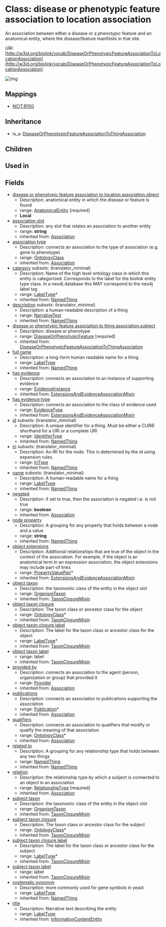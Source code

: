# Class: disease or phenotypic feature association to location association


An association between either a disease or a phenotypic feature and an anatomical entity, where the disease/feature manifests in that site.

URI: [http://w3id.org/biolink/vocab/DiseaseOrPhenotypicFeatureAssociationToLocationAssociation](http://w3id.org/biolink/vocab/DiseaseOrPhenotypicFeatureAssociationToLocationAssociation)

![img](http://yuml.me/diagram/nofunky;dir:TB/class/\[DiseaseOrPhenotypicFeatureAssociationToLocationAssociation|id(i):identifier_type%20%3F;name(i):label_type%20%3F;category(i):label_type%20*;node_property(i):string%20%3F;iri(i):iri_type%20%3F;full_name(i):label_type%20%3F;description(i):narrative_text%20%3F;systematic_synonym(i):label_type%20%3F;title(i):label_type%20%3F;subject_taxon_closure_label(i):label_type%20*;object_taxon_closure_label(i):label_type%20*;has_evidence(i):evidence_instance%20%3F;negated(i):boolean%20%3F;association_slot(i):string%20%3F]-%20subject(i)>\[DiseaseOrPhenotypicFeature],%20\[DiseaseOrPhenotypicFeatureAssociationToLocationAssociation]-%20provided%20by(i)%20%3F>\[Provider],%20\[DiseaseOrPhenotypicFeatureAssociationToLocationAssociation]-%20publications(i)%20*>\[Publication],%20\[DiseaseOrPhenotypicFeatureAssociationToLocationAssociation]-%20qualifiers(i)%20*>\[OntologyClass],%20\[DiseaseOrPhenotypicFeatureAssociationToLocationAssociation]-%20relation(i)>\[RelationshipType],%20\[DiseaseOrPhenotypicFeatureAssociationToLocationAssociation]-%20association%20type(i)%20%3F>\[OntologyClass],%20\[DiseaseOrPhenotypicFeatureAssociationToLocationAssociation]-%20has%20evidence%20type(i)%20%3F>\[EvidenceType],%20\[DiseaseOrPhenotypicFeatureAssociationToLocationAssociation]-%20object%20extensions(i)%20*>\[PropertyValuePair],%20\[DiseaseOrPhenotypicFeatureAssociationToLocationAssociation]-%20object%20taxon%20closure(i)%20*>\[OntologyClass],%20\[DiseaseOrPhenotypicFeatureAssociationToLocationAssociation]-%20object%20taxon(i)%20%3F>\[OrganismTaxon],%20\[DiseaseOrPhenotypicFeatureAssociationToLocationAssociation]-%20subject%20taxon%20closure(i)%20*>\[OntologyClass],%20\[DiseaseOrPhenotypicFeatureAssociationToLocationAssociation]-%20subject%20taxon(i)%20%3F>\[OrganismTaxon],%20\[DiseaseOrPhenotypicFeatureAssociationToLocationAssociation]-%20related%20to(i)%20%3F>\[NamedThing],%20\[DiseaseOrPhenotypicFeatureAssociationToLocationAssociation]-%20object>\[AnatomicalEntity],%20\[DiseaseOrPhenotypicFeatureAssociationToThingAssociation]^-\[DiseaseOrPhenotypicFeatureAssociationToLocationAssociation])
## Mappings

 * [NCIT:R100](http://purl.obolibrary.org/obo/NCIT_R100)
## Inheritance

 *  is_a: [DiseaseOrPhenotypicFeatureAssociationToThingAssociation](DiseaseOrPhenotypicFeatureAssociationToThingAssociation.md)
## Children

## Used in

## Fields

 * [disease or phenotypic feature association to location association.object](disease_or_phenotypic_feature_association_to_location_association_object.md)
    * Description: anatomical entity in which the disease or feature is found
    * range: [AnatomicalEntity](AnatomicalEntity.md) [required]
    * __Local__
 * [association slot](association_slot.md)
    * Description: any slot that relates an association to another entity
    * range: **string**
    * inherited from: [Association](Association.md)
 * [association type](association_type.md)
    * Description: connects an association to the type of association (e.g. gene to phenotype)
    * range: [OntologyClass](OntologyClass.md)
    * inherited from: [Association](Association.md)
 * [category](category.md) *subsets*: (translator_minimal)
    * Description: Name of the high level ontology class in which this entity is categorized. Corresponds to the label for the biolink entity type class. In a neo4j database this MAY correspond to the neo4j label tag
    * range: [LabelType](LabelType.md)*
    * inherited from: [NamedThing](NamedThing.md)
 * [description](description.md) *subsets*: (translator_minimal)
    * Description: a human-readable description of a thing
    * range: [NarrativeText](NarrativeText.md)
    * inherited from: [NamedThing](NamedThing.md)
 * [disease or phenotypic feature association to thing association.subject](disease_or_phenotypic_feature_association_to_thing_association_subject.md)
    * Description: disease or phenotype
    * range: [DiseaseOrPhenotypicFeature](DiseaseOrPhenotypicFeature.md) [required]
    * inherited from: [DiseaseOrPhenotypicFeatureAssociationToThingAssociation](DiseaseOrPhenotypicFeatureAssociationToThingAssociation.md)
 * [full name](full_name.md)
    * Description: a long-form human readable name for a thing
    * range: [LabelType](LabelType.md)
    * inherited from: [NamedThing](NamedThing.md)
 * [has evidence](has_evidence.md)
    * Description: connects an association to an instance of supporting evidence
    * range: [EvidenceInstance](EvidenceInstance.md)
    * inherited from: [ExtensionsAndEvidenceAssociationMixin](ExtensionsAndEvidenceAssociationMixin.md)
 * [has evidence type](has_evidence_type.md)
    * Description: connects an association to the class of evidence used
    * range: [EvidenceType](EvidenceType.md)
    * inherited from: [ExtensionsAndEvidenceAssociationMixin](ExtensionsAndEvidenceAssociationMixin.md)
 * [id](id.md) *subsets*: (translator_minimal)
    * Description: A unique identifier for a thing. Must be either a CURIE shorthand for a URI or a complete URI
    * range: [IdentifierType](IdentifierType.md)
    * inherited from: [NamedThing](NamedThing.md)
 * [iri](iri.md) *subsets*: (translator_minimal)
    * Description: An IRI for the node. This is determined by the id using expansion rules.
    * range: [IriType](IriType.md)
    * inherited from: [NamedThing](NamedThing.md)
 * [name](name.md) *subsets*: (translator_minimal)
    * Description: A human-readable name for a thing
    * range: [LabelType](LabelType.md)
    * inherited from: [NamedThing](NamedThing.md)
 * [negated](negated.md)
    * Description: if set to true, then the association is negated i.e. is not true
    * range: **boolean**
    * inherited from: [Association](Association.md)
 * [node property](node_property.md)
    * Description: A grouping for any property that holds between a node and a value
    * range: **string**
    * inherited from: [NamedThing](NamedThing.md)
 * [object extensions](object_extensions.md)
    * Description: Additional relationships that are true of the object in the context of the association. For example, if the object is an anatomical term in an expression association, the object extensions may include part-of links
    * range: [PropertyValuePair](PropertyValuePair.md)*
    * inherited from: [ExtensionsAndEvidenceAssociationMixin](ExtensionsAndEvidenceAssociationMixin.md)
 * [object taxon](object_taxon.md)
    * Description: the taxonomic class of the entity in the object slot
    * range: [OrganismTaxon](OrganismTaxon.md)
    * inherited from: [TaxonClosureMixin](TaxonClosureMixin.md)
 * [object taxon closure](object_taxon_closure.md)
    * Description: The taxon class or ancestor class for the object
    * range: [OntologyClass](OntologyClass.md)*
    * inherited from: [TaxonClosureMixin](TaxonClosureMixin.md)
 * [object taxon closure label](object_taxon_closure_label.md)
    * Description: The label for the taxon class or ancestor class for the object
    * range: [LabelType](LabelType.md)*
    * inherited from: [TaxonClosureMixin](TaxonClosureMixin.md)
 * [object taxon label](object_taxon_label.md)
    * range: label
    * inherited from: [TaxonClosureMixin](TaxonClosureMixin.md)
 * [provided by](provided_by.md)
    * Description: connects an association to the agent (person, organization or group) that provided it
    * range: [Provider](Provider.md)
    * inherited from: [Association](Association.md)
 * [publications](publications.md)
    * Description: connects an association to publications supporting the association
    * range: [Publication](Publication.md)*
    * inherited from: [Association](Association.md)
 * [qualifiers](qualifiers.md)
    * Description: connects an association to qualifiers that modify or qualify the meaning of that association
    * range: [OntologyClass](OntologyClass.md)*
    * inherited from: [Association](Association.md)
 * [related to](related_to.md)
    * Description: A grouping for any relationship type that holds between any two things
    * range: [NamedThing](NamedThing.md)
    * inherited from: [NamedThing](NamedThing.md)
 * [relation](relation.md)
    * Description: the relationship type by which a subject is connected to an object in an association
    * range: [RelationshipType](RelationshipType.md) [required]
    * inherited from: [Association](Association.md)
 * [subject taxon](subject_taxon.md)
    * Description: the taxonomic class of the entity in the object slot
    * range: [OrganismTaxon](OrganismTaxon.md)
    * inherited from: [TaxonClosureMixin](TaxonClosureMixin.md)
 * [subject taxon closure](subject_taxon_closure.md)
    * Description: The taxon class or ancestor class for the subject
    * range: [OntologyClass](OntologyClass.md)*
    * inherited from: [TaxonClosureMixin](TaxonClosureMixin.md)
 * [subject taxon closure label](subject_taxon_closure_label.md)
    * Description: The label for the taxon class or ancestor class for the subject
    * range: [LabelType](LabelType.md)*
    * inherited from: [TaxonClosureMixin](TaxonClosureMixin.md)
 * [subject taxon label](subject_taxon_label.md)
    * range: label
    * inherited from: [TaxonClosureMixin](TaxonClosureMixin.md)
 * [systematic synonym](systematic_synonym.md)
    * Description: more commonly used for gene symbols in yeast
    * range: [LabelType](LabelType.md)
    * inherited from: [NamedThing](NamedThing.md)
 * [title](title.md)
    * Description: Narrative text describing the entity
    * range: [LabelType](LabelType.md)
    * inherited from: [InformationContentEntity](InformationContentEntity.md)
